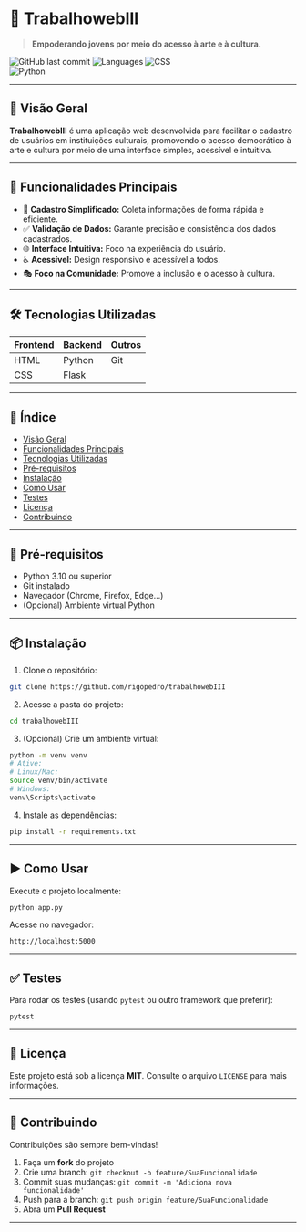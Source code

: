 
# 🎨 **TrabalhowebIII**

> **Empoderando jovens por meio do acesso à arte e à cultura.**

![GitHub last commit](https://img.shields.io/github/last-commit/rigopedro/trabalhowebIII?label=último%20commit) 
![Languages](https://img.shields.io/github/languages/count/rigopedro/trabalhowebIII?label=linguagens) 
![CSS](https://img.shields.io/badge/css-47.7%25-blue)  
![Python](https://img.shields.io/badge/Python-3.10+-blue?logo=python&logoColor=white)

---

## 🚀 **Visão Geral**

**TrabalhowebIII** é uma aplicação web desenvolvida para facilitar o cadastro de usuários em instituições culturais, promovendo o acesso democrático à arte e cultura por meio de uma interface simples, acessível e intuitiva.

---

## 🎯 **Funcionalidades Principais**

- 🎨 **Cadastro Simplificado:** Coleta informações de forma rápida e eficiente.
- ✅ **Validação de Dados:** Garante precisão e consistência dos dados cadastrados.
- 🌐 **Interface Intuitiva:** Foco na experiência do usuário.
- ♿ **Acessível:** Design responsivo e acessível a todos.
- 🎭 **Foco na Comunidade:** Promove a inclusão e o acesso à cultura.

---

## 🛠️ **Tecnologias Utilizadas**

| Frontend | Backend | Outros |
| -------- | ------- | ------ |
| HTML     | Python  | Git    |
| CSS      | Flask   |        |

---

## 📜 **Índice**

- [Visão Geral](#-visão-geral)
- [Funcionalidades Principais](#-funcionalidades-principais)
- [Tecnologias Utilizadas](#-tecnologias-utilizadas)
- [Pré-requisitos](#-pré-requisitos)
- [Instalação](#-instalação)
- [Como Usar](#-como-usar)
- [Testes](#-testes)
- [Licença](#-licença)
- [Contribuindo](#-contribuindo)

---

## 🔧 **Pré-requisitos**

- Python 3.10 ou superior
- Git instalado
- Navegador (Chrome, Firefox, Edge...)
- (Opcional) Ambiente virtual Python

---

## 📦 **Instalação**

1. Clone o repositório:

```bash
git clone https://github.com/rigopedro/trabalhowebIII
```

2. Acesse a pasta do projeto:

```bash
cd trabalhowebIII
```

3. (Opcional) Crie um ambiente virtual:

```bash
python -m venv venv
# Ative:
# Linux/Mac:
source venv/bin/activate
# Windows:
venv\Scripts\activate
```

4. Instale as dependências:

```bash
pip install -r requirements.txt
```

---

## ▶️ **Como Usar**

Execute o projeto localmente:

```bash
python app.py
```

Acesse no navegador:

```
http://localhost:5000
```

---

## ✅ **Testes**

Para rodar os testes (usando `pytest` ou outro framework que preferir):

```bash
pytest
```

---

## 📄 **Licença**

Este projeto está sob a licença **MIT**. Consulte o arquivo `LICENSE` para mais informações.

---

## 🤝 **Contribuindo**

Contribuições são sempre bem-vindas!

1. Faça um **fork** do projeto
2. Crie uma branch: `git checkout -b feature/SuaFuncionalidade`
3. Commit suas mudanças: `git commit -m 'Adiciona nova funcionalidade'`
4. Push para a branch: `git push origin feature/SuaFuncionalidade`
5. Abra um **Pull Request**

---